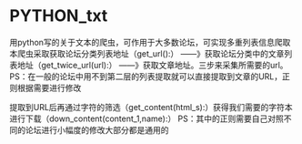 # PYTHON_txt
用python写的关于文本的爬虫，可作用于大多数论坛，可实现多重列表信息爬取
本爬虫采取获取论坛分类列表地址（get_url():）
——》获取论坛分类中的文章列表地址（get_twice_url(url):）
——》获取文章地址。三步来采集所需要的url。
PS：在一般的论坛中用不到第二层的列表提取就可以直接提取到文章的URL，正则根据需要进行修改

提取到URL后再通过字符的筛选（get_content(html_s):）获得我们需要的字符本进行下载（down_content(content_1,name):）
PS：其中的正则需要自己对照不同的论坛进行小幅度的修改大部分都是通用的